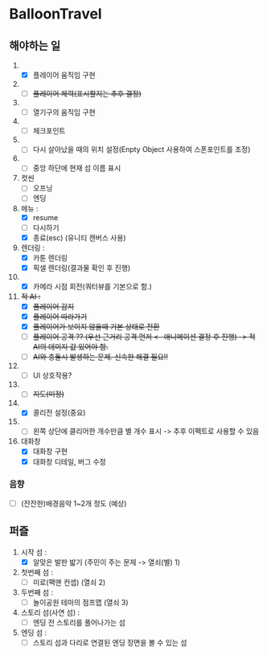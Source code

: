 # BalloonTravel

## 해야하는 일

1. - [x] 플레이어 움직임 구현
2. - [ ] ~~플레이어 체력(표시할지는 추후 결정)~~
3. - [ ] 열기구의 움직임 구현
4. - [ ] 체크포인트
5. - [ ] 다시 살아났을 때의 위치 설정(Enpty Object 사용하여 스폰포인트를 조정)
6. - [ ] 중앙 하단에 현재 섬 이름 표시
7. 컷씬
   - [ ] 오프닝
   - [ ] 엔딩
8. 메뉴 :  
   - [x] resume
   - [ ] 다시하기
   - [x] 종료(esc) (유니티 캔버스 사용)
9. 렌더링 :
   - [x] 카툰 렌더링  
   - [x] 픽셀 렌더링(결과물 확인 후 진행)
10. - [x] 카메라 시점 회전(쿼터뷰를 기본으로 함.)
11. ~~적 AI :~~
    - [x] ~~플레이어 감지~~  
    - [x] ~~플레이어 따라가기~~
    - [x] ~~플레이어가 보이지 않을때 기본 상태로 전환~~  
    - [ ] ~~플레이어 공격 ?? (우선 근거리 공격 먼저 <- 애니메이션 결정 후 진행) -> 적 AI의 데미지 값 있어야 함.~~  
    - [ ] ~~AI와 충돌시 발생하는 문제. 신속한 해결 필요!!~~
12. - [ ] UI 상호작용?
13. - [ ] ~~지도(미정)~~
14. - [x] 콜리전 설정(중요)
15. - [ ] 왼쪽 상단에 클리어한 개수만큼 별 개수 표시 -> 추후 이펙트로 사용할 수 있음
16. 대화창
    - [x] 대화창 구현
    - [x] 대화창 디테일, 버그 수정

### 음향

- [ ] (잔잔한)배경음악 1~2개 정도 (예상)

## 퍼즐

1. 시작 섬 :
   - [x] 알맞은 발판 밟기 (주민이 주는 문제 -> 열쇠(별) 1)
2. 첫번째 섬 :
   - [ ] 미로(팩맨 컨셉) (열쇠 2)
3. 두번째 섬 :
   - [ ] 놀이공원 테마의 점프맵 (열쇠 3)
4. 스토리 섬(사연 섬) :
   - [ ] 엔딩 전 스토리를 풀어나가는 섬
5. 엔딩 섬 :
   - [ ] 스토리 섬과 다리로 연결된 엔딩 장면을 볼 수 있는 섬
